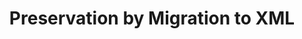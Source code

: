 ---
abstract: null
creators:
- Roorda, Dirk
date: null
document_url: https://services.phaidra.univie.ac.at/api/object/o:294499/download
grand_parent: iPRES
institutions: []
keywords:
- beijing
landing_page_url: https://phaidra.univie.ac.at/o:294499
language: eng
layout: publication
license: CC BY-SA 3.0 AT
notes_url: null
parent: iPRES 2007
publication_type: presentation
size: 493445
slides_url: null
source_name: iPRES
title: Preservation by Migration to XML
year: 2007
---